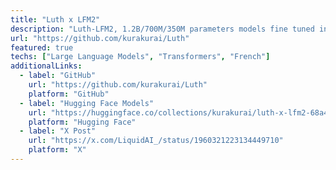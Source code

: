 ```yaml
---
title: "Luth x LFM2"
description: "Luth-LFM2, 1.2B/700M/350M parameters models fine tuned in French in collaboration with Liquid AI."
url: "https://github.com/kurakurai/Luth"
featured: true
techs: ["Large Language Models", "Transformers", "French"]
additionalLinks:
  - label: "GitHub"
    url: "https://github.com/kurakurai/Luth"
    platform: "GitHub"
  - label: "Hugging Face Models"
    url: "https://huggingface.co/collections/kurakurai/luth-x-lfm2-68a43577033c55f8c7c76fff"
    platform: "Hugging Face"
  - label: "X Post"
    url: "https://x.com/LiquidAI_/status/1960321223134449710"
    platform: "X"
---
```

